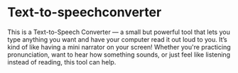 # Text-to-speechconverter
This is a Text-to-Speech Converter — a small but powerful tool that lets you type anything you want and have your computer read it out loud to you. It’s kind of like having a mini narrator on your screen!  Whether you're practicing pronunciation, want to hear how something sounds, or just feel like listening instead of reading, this tool can help.
